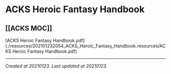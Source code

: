 # ACKS Heroic Fantasy Handbook
 [[ACKS MOC]] 
---



[ACKS Heroic Fantasy Handbook.pdf](./resources/202101232054_ACKS_Heroic_Fantasy_Handbook.resources/ACKS Heroic Fantasy Handbook.pdf)

---

_Created at 20210123._
_Last updated at 20210123._



